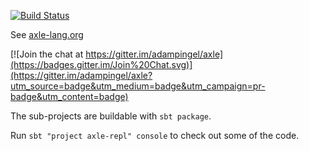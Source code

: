 [![Build Status](https://secure.travis-ci.org/adampingel/axle.png)](http://travis-ci.org/adampingel/axle)

See [axle-lang.org](http://axle-lang.org/)


[![Join the chat at https://gitter.im/adampingel/axle](https://badges.gitter.im/Join%20Chat.svg)](https://gitter.im/adampingel/axle?utm_source=badge&utm_medium=badge&utm_campaign=pr-badge&utm_content=badge)

The sub-projects are buildable with `sbt package`.

Run `sbt "project axle-repl" console` to check out some of the code.
